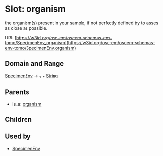 
# Slot: organism

the organism(s) present in your sample, if not perfectly defined try to asses as close as possible.

URI: [https://w3id.org/osc-em/oscem-schemas-env-tomo/SpecimenEnv_organism](https://w3id.org/osc-em/oscem-schemas-env-tomo/SpecimenEnv_organism)


## Domain and Range

[SpecimenEnv](SpecimenEnv.md) &#8594;  <sub>1..\*</sub> [String](types/String.md)

## Parents

 *  is_a: [organism](organism.md)

## Children


## Used by

 * [SpecimenEnv](SpecimenEnv.md)

